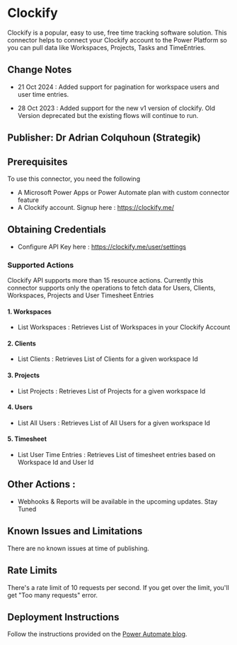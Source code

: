 # Clockify

Clockify is a popular, easy to use, free time tracking software solution. This connector helps to connect your Clockify account to the Power Platform so you can pull data like Workspaces, Projects, Tasks and TimeEntries.

## Change Notes 

- 21 Oct 2024 : Added support for pagination for workspace users and user time entries.

- 28 Oct 2023 : Added support for the new v1 version of clockify. Old Version deprecated but the existing flows will continue to run.

## Publisher: Dr Adrian Colquhoun (Strategik)

## Prerequisites

To use this connector, you need the following

- A Microsoft Power Apps or Power Automate plan with custom connector feature
- A Clockify account. Signup here : https://clockify.me/

## Obtaining Credentials
- Configure API Key here : https://clockify.me/user/settings


### Supported Actions
Clockify API supports more than 15 resource actions. Currently this connector supports only the operations to fetch data for Users, Clients, Workspaces, Projects and User Timesheet Entries

#### 1. Workspaces
- List Workspaces : Retrieves List of Workspaces in your Clockify Account

#### 2. Clients
- List Clients  : Retrieves List of Clients for a given workspace Id

#### 3. Projects
- List Projects : Retrieves List of Projects for a given workspace Id

#### 4. Users
- List All Users :  Retrieves List of All Users for a given workspace Id

#### 5. Timesheet
- List User Time Entries :  Retrieves List of timesheet entries based on Workspace Id and User Id

## Other Actions :
- Webhooks & Reports will be available in the upcoming updates. Stay Tuned


## Known Issues and Limitations
There are no known issues at time of publishing.

## Rate Limits
There's a rate limit of 10 requests per second. If you get over the limit, you'll get "Too many requests" error.


## Deployment Instructions
Follow the instructions provided on the [Power Automate blog](https://flow.microsoft.com/en-us/blog/import-a-connector-from-github-as-a-custom-connector/).
